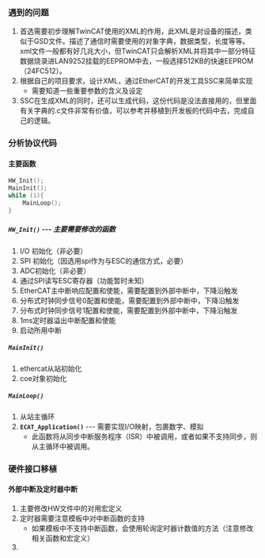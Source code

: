 ### 遇到的问题
1. 首选需要初步理解TwinCAT使用的XML的作用，此XML是对设备的描述，类似于GSD文件。描述了通信时需要使用的对象字典，数据类型，长度等等。xml文件一般都有好几兆大小，但TwinCAT只会解析XML并将其中一部分特征数据烧录进LAN9252挂载的EEPROM中去，一般选择512KB的快速EEPROM（24FC512）。
2. 根据自己的项目要求，设计XML，通过EtherCAT的开发工具SSC来简单实现
	- 需要知道一些重要参数的含义及设定
3. SSC在生成XML的同时，还可以生成代码，这份代码是没法直接用的，但里面有关字典的.c文件非常有价值，可以参考并移植到开发板的代码中去，完成自己的逻辑。
### 分析协议代码
#### 主要函数
~~~c
HW_Init();
MainInit();
while (1){
    MainLoop();
}
~~~
##### `HW_Init()` --- 主要需要修改的函数
1. I/O 初始化（非必要）
2. SPI 初始化（因选用spi作为与ESC的通信方式，必要）
3. ADC初始化（非必要）
4. 通过SPI读写ESC寄存器（功能暂时未知）
5. EtherCAT主中断响应配置和使能，需要配置到外部中断中，下降沿触发
6. 分布式时钟同步信号0配置和使能，需要配置到外部中断中，下降沿触发
7. 分布式时钟同步信号1配置和使能，需要配置到外部中断中，下降沿触发
8. 1ms定时器溢出中断配置和使能
9. 启动所用中断
##### `MainInit()`
1. ethercat从站初始化
2. coe对象初始化

##### `MainLoop()`
1. 从站主循环
2. **`ECAT_Application()`** --- 需要实现I/O映射，包裹数字、模拟
	- 此函数将从同步中断服务程序（ISR）中被调用，或者如果不支持同步，则从主循环中被调用。

### 硬件接口移植
#### 外部中断及定时器中断
1. 主要修改HW文件中的对用宏定义
2. 定时器需要注意模板中对中断函数的支持
	- 如果模板中不支持中断函数，会使用轮询定时器计数值的方法（注意修改相关函数和宏定义）
3. 